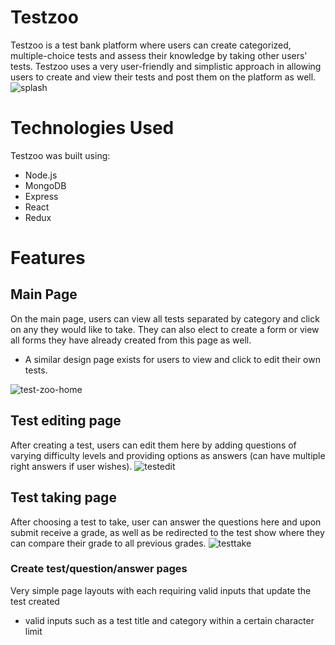 # Testzoo
Testzoo is a test bank platform where users can create categorized, multiple-choice tests and assess their knowledge by taking other users' tests. Testzoo uses a very user-friendly and simplistic approach in allowing users to create and view their tests and post them on the platform as well.
![splash](https://user-images.githubusercontent.com/58091313/79033626-8d8d1180-7b64-11ea-9a54-19431e34361b.png)

# Technologies Used
Testzoo was built using:
- Node.js
- MongoDB
- Express
- React
- Redux

# Features
## Main Page
On the main page, users can view all tests separated by category and click on any they would like to take. They can also elect to create a form or view all forms they have already created from this page as well.
- A similar design page exists for users to view and click to edit their own tests.

![test-zoo-home](https://user-images.githubusercontent.com/58091313/78843392-8a085780-79b7-11ea-93b2-657b096d92e5.png)

## Test editing page
After creating a test, users can edit them here by adding questions of varying difficulty levels and providing options as answers (can have multiple right answers if user wishes).
![testedit](https://user-images.githubusercontent.com/58091313/79033501-8fa2a080-7b63-11ea-82fa-19aec8f27a5f.png)

## Test taking page
After choosing a test to take, user can answer the questions here and upon submit receive a grade, as well as be redirected to the test show where they can compare their grade to all previous grades.
![testtake](https://user-images.githubusercontent.com/58091313/79033477-73066880-7b63-11ea-975c-be8cf59455c0.png)

### Create test/question/answer pages
Very simple page layouts with each requiring valid inputs that update the test created
- valid inputs such as a test title and category within a certain character limit
